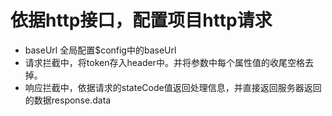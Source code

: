 # 依据http接口，配置项目http请求
- baseUrl 全局配置$config中的baseUrl
- 请求拦截中，将token存入header中。并将参数中每个属性值的收尾空格去掉。
- 响应拦截中，依据请求的stateCode值返回处理信息，并直接返回服务器返回的数据response.data

